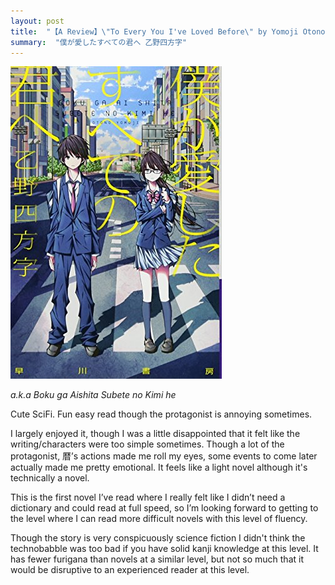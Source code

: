 ```yaml
---
layout: post
title:  "【A Review】\"To Every You I've Loved Before\" by Yomoji Otono：Cute sci-fi and a fun easy read"
summary:  "僕が愛したすべての君へ 乙野四方字"
---
```


<img src="/images/bokuai.jpg" class="float-md-right ml-3"/>

*a.k.a Boku ga Aishita Subete no Kimi he*

Cute SciFi. Fun easy read though the protagonist is annoying sometimes.

I largely enjoyed it, though I was a little disappointed that it felt like the writing/characters were too simple sometimes. Though a lot of the protagonist, 暦’s actions made me roll my eyes, some events to come later actually made me pretty emotional. It feels like a light novel although it's technically a novel.

This is the first novel I’ve read where I really felt like I didn’t need a dictionary and could read at full speed, so I’m looking forward to getting to the level where I can read more difficult novels with this level of fluency.

Though the story is very conspicuously science fiction I didn't think the technobabble was too bad if you have solid kanji knowledge at this level. It has fewer furigana than novels at a similar level, but not so much that it would be disruptive to an experienced reader at this level.